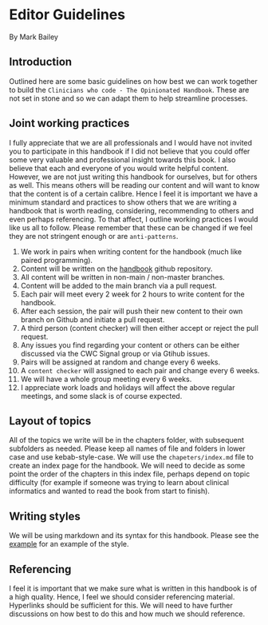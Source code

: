 # Editor Guidelines
By Mark Bailey

## Introduction
Outlined here are some basic guidelines on how best we can work together to build the `Clinicians who code - The Opinionated Handbook`. These are not set in stone and so we can adapt them to help streamline processes.

## Joint working practices
I fully appreciate that we are all professionals and I would have not invited you to participate in this handbook if I did not believe that you could offer some very valuable and professional insight towards this book. I also believe that each and everyone of you would write helpful content. However, we are not just writing this handbook for ourselves, but for others as well. This means others will be reading our content and will want to know that the content is of a certain calibre. Hence I feel it is important we have a minimum standard and practices to show others that we are writing a handbook that is worth reading, considering, recommending to others and even perhaps referencing. To that affect, I outline working practices I would like us all to follow. Please remember that these can be changed if we feel they are not stringent enough or are `anti-patterns`.

1. We work in pairs when writing content for the handbook (much like paired programming).
2. Content will be written on the [handbook](https://github.com/clinicians-who-code/clinicians-who-code-the-opinionated-handbook) github repository.
3. All content will be written in non-main / non-master branches.
4. Content will be added to the main branch via a pull request.
6. Each pair will meet every 2 week for 2 hours to write content for the handbook.
7. After each session, the pair will push their new content to their own branch on Github and initiate a pull request.
8. A third person (content checker) will then either accept or reject the pull request.
9. Any issues you find regarding your content or others can be either discussed via the CWC Signal group or via Gtihub issues.
10. Pairs will be assigned at random and change every 6 weeks.
11. A `content checker` will assigned to each pair and change every 6 weeks.
12. We will have a whole group meeting every 6 weeks.
13. I appreciate work loads and holidays will affect the above regular meetings, and some slack is of course expected.

## Layout of topics
All of the topics we write will be in the chapters folder, with subsequent subfolders as needed. Please keep all names of file and folders in lower case and use kebab-style-case. We will use the `chapeters/index.md` file to create an index page for the handbook. We will need to decide as some point the order of the chapters in this index file, perhaps depend on topic difficulty (for example if someone was trying to learn about clinical informatics and wanted to read the book from start to finish).

## Writing styles
We will be using markdown and its syntax for this handbook. Please see the [example](chapters/example/example.md) for an example of the style.

## Referencing
I feel it is important that we make sure what is written in this handbook is of a high quality. Hence, I feel we should consider referencing material. Hyperlinks should be sufficient for this. We will need to have further discussions on how best to do this and how much we should reference.